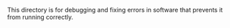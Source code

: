 This directory is for debugging and fixing errors in software that prevents it from running correctly.
